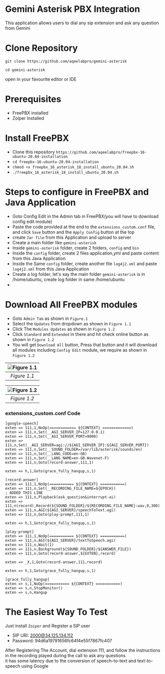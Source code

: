 # Gemini Asterisk PBX Integration
This application allows users to dial any sip extension and ask any question from Gemini

# Clone Repository

```
git clone https://github.com/aqeelabpro/gemini-asterisk
```
```
cd gemini-asterisk
```
open in your favourite editor or IDE

# Prerequisites

- FreePBX installed
- Zoiper Installed

# Install FreePBX
- Clone this repository ```https://github.com/aqeelabpro/freepbx-16-ubuntu-20.04-installation```
- ```cd freepbx-16-ubuntu-20.04-installation```
- ```chmod +x freepbx_16_asterisk_18_install_ubuntu_20.04.sh```
- ```./freepbx_16_asterisk_18_install_ubuntu_20.04.sh```


# Steps to configure in FreePBX and Java Application
- Goto Config Edit in the Admin tab in FreePBX(you will have to download config edit module)
- Paste the code provided at the end to the `extensions_custom.conf` file, and click `Save` button and the `Apply Config` button at the top
- create `Jar file` from this Application and upload to server
- Create a main folder like `gemini-asterisk`
- Inside `gemini-asterisk` folder, create 2 folders, `config` and `bin`
- Inside the `config` folder, create 2 files application,yml and paste content from this Java Application
- Inside the Same `config` folder, create another file `log4j2.xml` and paste `log4j2.xml` from this Java Application
- Create a log folder, let's say the main folder `gemini-asterisk` is in /home/ubuntu, create log folder in same /home/ubuntu
- 

# Download All FreePBX modules
- Goto `Admin Tab` as shown in `Figure.1`
- Select the `Updates` from dropdown as shown in `Figure 1.1`
- Click The `Modules Updates` as shown in `Figure 1.2`
- Click `Standard` and `Extended` in there and hit check online button as shown in `Figure 1.2`
- You will get `Download All` button, Press that button and it will download all modules including `Config Edit` module, we require as shown in `Figure 1.2`

| ![Figure 1.1](https://github.com/aqeelabpro/gemini-asterisk/assets/93031839/1094e414-5b33-4ff3-a26b-0947ff4f667f "Figure 1.1") | 
|:--:| 
| *Figure 1.1* |

| ![Figure 1.2](https://github.com/aqeelabpro/gemini-asterisk/assets/93031839/85582d37-838a-407c-9a5d-29d0357d3c32 "Figure 1.2") | 
|:--:| 
| *Figure 1.2* |
### extensions_custom.conf Code
```
[google-speech]
exten => 111,1,NoOp(============ ${CONTEXT} =============)
exten => 111,n,Set(__AGI_SERVER_IP=127.0.0.1)
exten => 111,n,Set(__AGI_SERVER_PORT=9000)
exten => 111,n,Set(__AGI_SERVER=agi://${AGI_SERVER_IP}:${AGI_SERVER_PORT})
exten => 111,n,Set(__SOUND_FOLDER=/var/lib/asterisk/sounds/en)
exten => 111,n,Set(__LANG_CODE=en-GB)
exten => 111,n,Set(__LANG_NAME=en-GB-Wavenet-F)
exten => 111,n,Goto(record-answer,111,1)

exten => h,1,Goto(grace_fully_hangup,s,1)

[record-answer]
exten => 111,1,NoOp(=========== ${CONTEXT} ===========)
exten => 111,n,Set(__RECORDING_FILE_NAME=${EPOCH})
; ADDED THIS LINE
exten => 111,n,Playback(ask_question&interrupt-ai)
exten => 111,n(record),Record(${SOUND_FOLDER}/${RECORDING_FILE_NAME}:wav,8,300)
exten => 111,n,AGI(${AGI_SERVER}/speechToText.agi)
exten => 111,n,Goto(play-prompt,111,1)

exten => h,1,Goto(grace_fully_hangup,s,1)

[play-prompt]
exten => 111,1,NoOp(=========== ${CONTEXT} ===========)
exten => 111,n,AGI(${AGI_SERVER}/textToSpeech.agi)
exten => 111,n,Wait(1)
exten => 111,n,Background(${SOUND_FOLDER}/${ANSWER_FILE})
exten => 111,n,Goto(record-answer,${EXTEN},record)

exten => _X,1,Goto(record-answer,111,record)

exten => h,1,Goto(grace_fully_hangup,s,1)

[grace_fully_hangup]
exten => s,1,NoOp(=========== ${CONTEXT} ===========)
exten => s,n,StopMonitor()
exten => s,n,Hangup
```

# The Easiest Way To Test
Just install `Zoiper` and Register a SIP user
- SIP URI: 2000@34.125.134.112
- Password: 94d6a19791656fc64f4e55f7867fc407

After Registering The Account, dial extension 111, and follow the instructions in the recording played during the call to ask any questions  
it has some latency due to the conversion of speech-to-text and text-to-speech using Google
